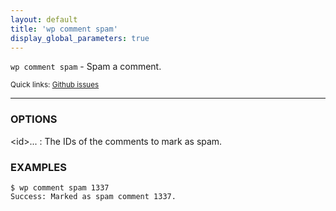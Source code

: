 ```yaml
---
layout: default
title: 'wp comment spam'
display_global_parameters: true
---
```


`wp comment spam` - Spam a comment.

<small>Quick links: <a href="https://github.com/wp-cli/wp-cli/issues?q=is%3Aopen+label%3Acommand%3Acomment-spam+sort%3Aupdated-desc">Github issues</a></small>

<hr />

### OPTIONS

&lt;id&gt;...
: The IDs of the comments to mark as spam.

### EXAMPLES

    $ wp comment spam 1337
    Success: Marked as spam comment 1337.




